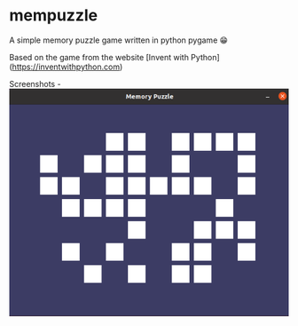 # mempuzzle


A simple memory puzzle game written in python pygame :grin:

Based on the game from the website [Invent with Python] (https://inventwithpython.com)

Screenshots -
![Revealing boxes](https://github.com/intothevoid/mempuzzle/blob/master/img/sshot1.png)
